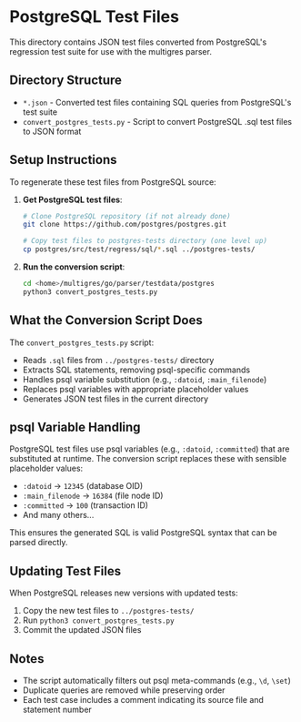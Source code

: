 # PostgreSQL Test Files

This directory contains JSON test files converted from PostgreSQL's regression test suite for use with the multigres parser.

## Directory Structure

- `*.json` - Converted test files containing SQL queries from PostgreSQL's test suite
- `convert_postgres_tests.py` - Script to convert PostgreSQL .sql test files to JSON format

## Setup Instructions

To regenerate these test files from PostgreSQL source:

1. **Get PostgreSQL test files**:

   ```bash
   # Clone PostgreSQL repository (if not already done)
   git clone https://github.com/postgres/postgres.git

   # Copy test files to postgres-tests directory (one level up)
   cp postgres/src/test/regress/sql/*.sql ../postgres-tests/
   ```

2. **Run the conversion script**:
   ```bash
   cd <home>/multigres/go/parser/testdata/postgres
   python3 convert_postgres_tests.py
   ```

## What the Conversion Script Does

The `convert_postgres_tests.py` script:

- Reads `.sql` files from `../postgres-tests/` directory
- Extracts SQL statements, removing psql-specific commands
- Handles psql variable substitution (e.g., `:datoid`, `:main_filenode`)
- Replaces psql variables with appropriate placeholder values
- Generates JSON test files in the current directory

## psql Variable Handling

PostgreSQL test files use psql variables (e.g., `:datoid`, `:committed`) that are substituted at runtime. The conversion script replaces these with sensible placeholder values:

- `:datoid` → `12345` (database OID)
- `:main_filenode` → `16384` (file node ID)
- `:committed` → `100` (transaction ID)
- And many others...

This ensures the generated SQL is valid PostgreSQL syntax that can be parsed directly.

## Updating Test Files

When PostgreSQL releases new versions with updated tests:

1. Copy the new test files to `../postgres-tests/`
2. Run `python3 convert_postgres_tests.py`
3. Commit the updated JSON files

## Notes

- The script automatically filters out psql meta-commands (e.g., `\d`, `\set`)
- Duplicate queries are removed while preserving order
- Each test case includes a comment indicating its source file and statement number
